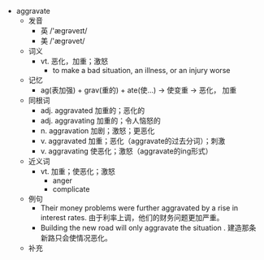 - aggravate
  - 发音
    - 英 /'ægrəveɪt/
    - 美 /'æɡrəvet/
  - 词义
    - vt. 恶化，加重；激怒
      - to make a bad situation, an illness, or an injury worse
  - 记忆
    - ag(表加强) + grav(重的) + ate(使…) → 使变重 → 恶化， 加重
  - 同根词
    - adj. aggravated 加重的；恶化的
    - adj. aggravating 加重的；令人恼怒的
    - n. aggravation 加剧；激怒；更恶化
    - v. aggravated 加重；恶化（aggravate的过去分词）；刺激
    - v. aggravating 使恶化；激怒（aggravate的ing形式）
  - 近义词
    - vt. 加重；使恶化；激怒
      - anger
      - complicate
  - 例句
    - Their money problems were further aggravated by a rise in interest rates. 由于利率上调，他们的财务问题更加严重。
    - Building the new road will only aggravate the situation . 建造那条新路只会使情况恶化。
  - 补充